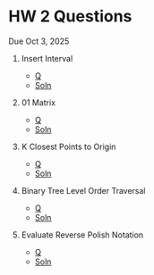 # HW 2 Questions

Due Oct 3, 2025

1. Insert Interval

   * [Q](https://leetcode.com/problems/insert-interval/)
   * [Soln](01_insert_interval.cpp)

2. 01 Matrix
   
   * [Q](https://leetcode.com/problems/01-matrix/)
   * [Soln](02_01_matrix.cpp)

3. K Closest Points to Origin

   * [Q](https://leetcode.com/problems/k-closest-points-to-origin/)
   * [Soln](03_k_closest_to_origin.cpp)

4. Binary Tree Level Order Traversal

   * [Q](https://leetcode.com/problems/binary-tree-level-order-traversal)
   * [Soln](04_bt_level_order.cpp)
  
5. Evaluate Reverse Polish Notation

   * [Q](https://leetcode.com/problems/evaluate-reverse-polish-notation/)
   * [Soln](05_eval_rpn.cpp)
